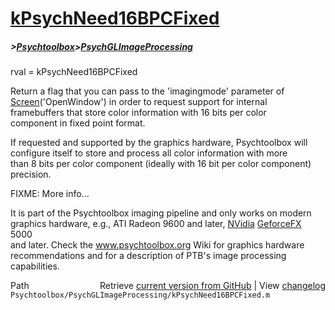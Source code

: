 # [kPsychNeed16BPCFixed](kPsychNeed16BPCFixed)
##### >[Psychtoolbox](Psychtoolbox)>[PsychGLImageProcessing](PsychGLImageProcessing)

rval = kPsychNeed16BPCFixed  
  
Return a flag that you can pass to the 'imagingmode' parameter of  
[Screen](Screen)('OpenWindow') in order to request support for internal  
framebuffers that store color information with 16 bits per color  
component in fixed point format.  
  
If requested and supported by the graphics hardware, Psychtoolbox will  
configure itself to store and process all color information with more  
than 8 bits per color component (ideally with 16 bit per color component)  
precision.  
  
FIXME: More info...  
  
It is part of the Psychtoolbox imaging pipeline and only works on modern  
graphics hardware, e.g., ATI Radeon 9600 and later, [NVidia](NVidia) [GeforceFX](GeforceFX) 5000  
and later. Check the www.psychtoolbox.org Wiki for graphics hardware  
recommendations and for a description of PTB's image processing  
capabilities.  




<div class="code_header" style="text-align:right;">
  <span style="float:left;">Path&nbsp;&nbsp;</span> <span class="counter">Retrieve <a href=
  "https://raw.github.com/Psychtoolbox-3/Psychtoolbox-3/beta/Psychtoolbox/PsychGLImageProcessing/kPsychNeed16BPCFixed.m">current version from GitHub</a> | View <a href=
  "https://github.com/Psychtoolbox-3/Psychtoolbox-3/commits/beta/Psychtoolbox/PsychGLImageProcessing/kPsychNeed16BPCFixed.m">changelog</a></span>
</div>
<div class="code">
  <code>Psychtoolbox/PsychGLImageProcessing/kPsychNeed16BPCFixed.m</code>
</div>

